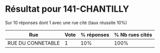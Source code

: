 # Résultat pour 141-CHANTILLY

Sur 10 réponses dont 1 avec une rue cité (taux réussite 10%)

| Rue | Vote | % réponses | % Nb rues cités|
|-----|------|------------|----------------|
| RUE DU CONNETABLE | 1 | 10% | 100%|
